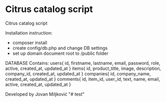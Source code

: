 # Citrus catalog script
Citrus catalog script

Installation instruction:

  - composer install
  - create config/db.php and change DB settings
  - set up domain document root to /public folder
  
  DATABASE Contains:
  users{ id, firstname, lastname, email, password, role, active, created_at, updated_at }
  items{ id, product_title, image, description, company_id, created_at, updated_at }
  companies{ id, company_name, created_at, updated_at }
  comments{ id, item_id, user_id, text, name, email, active, created_at, updated_at }
  
Developed by Jovan Miljković
"# test" 

